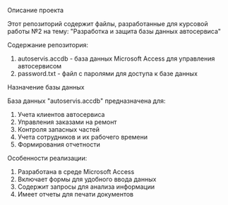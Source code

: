 Описание проекта

Этот репозиторий содержит файлы, разработанные для курсовой работы №2 на тему:
"Разработка и защита базы данных автосервиса"

Содержание репозитория:
1. autoservis.accdb - база данных Microsoft Access для управления автосервисом
2. password.txt - файл с паролями для доступа к базе данных 

Назначение базы данных

База данных "autoservis.accdb" предназначена для:
1. Учета клиентов автосервиса
2. Управления заказами на ремонт
3. Контроля запасных частей
4. Учета сотрудников и их рабочего времени
5. Формирования отчетности

Особенности реализации:
1. Разработана в среде Microsoft Access
2. Включает формы для удобного ввода данных
3. Содержит запросы для анализа информации
4. Имеет отчеты для печати документов
